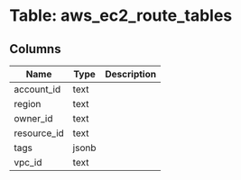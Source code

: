 
# Table: aws_ec2_route_tables

## Columns
| Name        | Type           | Description  |
| ------------- | ------------- | -----  |
|account_id|text||
|region|text||
|owner_id|text||
|resource_id|text||
|tags|jsonb||
|vpc_id|text||
